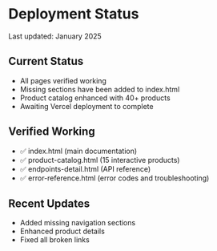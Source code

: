 # Deployment Status

Last updated: January 2025

## Current Status
- All pages verified working
- Missing sections have been added to index.html
- Product catalog enhanced with 40+ products
- Awaiting Vercel deployment to complete

## Verified Working
- ✅ index.html (main documentation)
- ✅ product-catalog.html (15 interactive products)
- ✅ endpoints-detail.html (API reference)
- ✅ error-reference.html (error codes and troubleshooting)

## Recent Updates
- Added missing navigation sections
- Enhanced product details
- Fixed all broken links